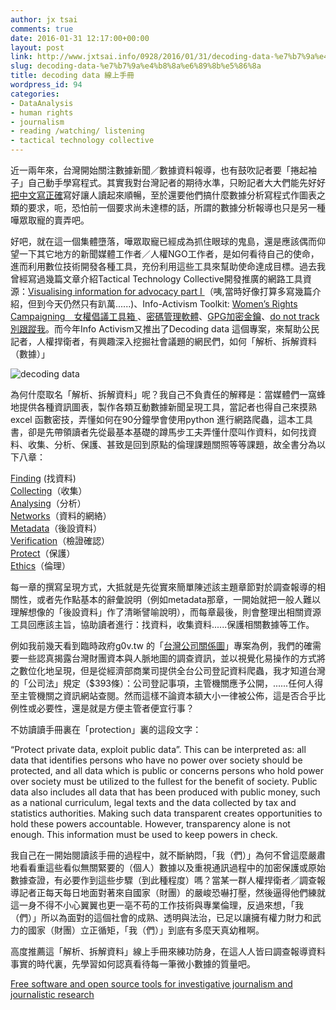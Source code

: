 ```yaml
---
author: jx tsai
comments: true
date: 2016-01-31 12:17:00+00:00
layout: post
link: http://www.jxtsai.info/0928/2016/01/31/decoding-data-%e7%b7%9a%e4%b8%8a%e6%89%8b%e5%86%8a/
slug: decoding-data-%e7%b7%9a%e4%b8%8a%e6%89%8b%e5%86%8a
title: decoding data 線上手冊
wordpress_id: 94
categories:
- DataAnalysis
- human rights
- journalism
- reading /watching/ listening
- tactical technology collective
---
```


近一兩年來，台灣開始關注數據新聞／數據資料報導，也有鼓吹記者要「捲起袖子」自己動手學寫程式。其實我對台灣記者的期待水準，只盼記者大大們能先好好[把中文寫正確](https://disp.cc/b/163-9c4l)寫好讓人讀起來順暢，至於還要他們搞什麼數據分析寫程式作圖表之類的要求，呃，恐怕前一個要求尚未達標的話，所謂的數據分析報導也只是另一種嘩眾取寵的賣弄吧。   
  
好吧，就在這一個集體墮落，嘩眾取寵已經成為抓住眼球的鬼島，還是應該偶而仰望一下其它地方的新聞媒體工作者／人權NGO工作者，是如何看待自己的使命，進而利用數位技術開發各種工具，充份利用這些工具來幫助使命達成目標。過去我曾經寫過幾篇文章介紹Tactical Technology Collective開發推廣的網路工具資源：[Visualising information for advocacy part I ](http://self.jxtsai.info/2014/11/visualising-information-for-advocacy.html)（咦,當時好像打算多寫幾篇介紹，但到今天仍然只有趴萬......)、Info-Activism Toolkit: [Women’s Rights Campaigning　女權倡議工具箱 ](http://self.jxtsai.info/2015/05/info-activism-toolkit-women-rights.html)、[密碼管理軟體](http://self.jxtsai.info/2015/08/blog-post_11.html)、[GPG加密金鑰](http://self.jxtsai.info/2015/09/gpg.html)、[do not track 別跟蹤我](http://self.jxtsai.info/2015/06/do-not-track.html)。而今年Info Activism又推出了Decoding data 這個專案，來幫助公民記者，人權捍衛者，有興趣深入挖掘社會議題的網民們，如何「解析、拆解資料（數據）」  
  
![decoding data](https://1.bp.blogspot.com/-snAw_FXAVy4/V32W3zR0gnI/AAAAAAAAKRs/PHPbP5I-TN4u7UBCV5YGxtBP5v0AwnwowCLcB/s320/content_credit.png)  
  
為何什麼取名「解析、拆解資料」呢？我自己不負責任的解釋是：當媒體們一窩蜂地提供各種資訊圖表，製作各類互動數據新聞呈現工具，當記者也得自己來摸熟excel 函數密技，弄懂如何在90分鐘學會使用python 進行網路爬蟲，這本工具書，卻是先帶領讀者先從最基本基礎的蹲馬步工夫弄懂什麼叫作資料，如何找資料、收集、分析、保護、甚致是回到原點的倫理課題關照等等課題，故全書分為以下八章：     
  
[Finding](https://exposingtheinvisible.org/guides/decoding-data/#finding) (找資料)  
[Collecting](https://exposingtheinvisible.org/guides/decoding-data/#collecting)（收集）  
[Analysing](https://exposingtheinvisible.org/guides/decoding-data/#analysing)（分析）  
[Networks](https://exposingtheinvisible.org/guides/decoding-data/#networking)（資料的網絡）  
[Metadata](https://exposingtheinvisible.org/guides/decoding-data/#metadata)（後設資料）  
[Verification](https://exposingtheinvisible.org/guides/decoding-data/#verification)（檢證確認）  
[Protect](https://exposingtheinvisible.org/guides/decoding-data/#protect)（保護）  
[Ethics](https://exposingtheinvisible.org/guides/decoding-data/#ethics)（倫理）  
  
每一章的撰寫呈現方式，大抵就是先從實來簡單陳述該主題章節對於調查報導的相關性，或者先作點基本的辭彙說明（例如metadata那章，一開始就把一般人難以理解想像的「後設資料」作了清晰譬喻說明），而每章最後，則會整理出相關資源工具回應該主旨，協助讀者進行：找資料，收集資料......保護相關數據等工作。  
  
例如我前幾天看到臨時政府g0v.tw 的「[台灣公司關係圖](http://company-graph.g0v.ronny.tw/index/about)」專案為例，我們的確需要一些認真揭露台灣財團資本與人脈地圖的調查資訊，並以視覺化易操作的方式將之數位化地呈現，但是從經濟部商業司提供全台公司登記資料爬蟲，我才知道台灣的「公司法」規定（$393條）：公司登記事項，主管機關應予公開，......任何人得至主管機關之資訊網站查閱。然而這樣不論資本額大小一律被公佈，這是否合乎比例性或必要性，還是就是方便主管者便宜行事？  
  
不妨讀讀手冊裏在「protection」裏的這段文字：  
  
“Protect private data, exploit public data”. This can be interpreted as: all data that identifies persons who have no power over society should be protected, and all data which is public or concerns persons who hold power over society must be utilized to the fullest for the benefit of society. Public data also includes all data that has been produced with public money, such as a national curriculum, legal texts and the data collected by tax and statistics authorities. Making such data transparent creates opportunities to hold these powers accountable. However, transparency alone is not enough. This information must be used to keep powers in check.  
  
我自己在一開始閱讀該手冊的過程中，就不斷納悶，「我（們）」為何不曾這麼嚴肅地看看重這些看似無關緊要的（個人）數據以及重視通訊過程中的加密保護或原始數據查證，有必要作到這些步驟（到此種程度）嗎？當某一群人權捍衛者／調查報導記者正每天每日地面對著來自國家（財團）的嚴峻恐嚇打壓，然後逼得他們練就這一身不得不小心翼翼也更一亳不苟的工作技術與專業倫理，反過來想，「我（們）」所以為面對的這個社會的成熟、透明與法治，已足以讓擁有權力財力和武力的國家（財團）立正循矩，「我（們）」到底有多麼天真幼稚啊。   
  
高度推薦這「解析、拆解資料」線上手冊來練功防身，在這人人皆曰調查報導資料事實的時代裏，先學習如何認真看待每一筆微小數據的質量吧。  
  
[Free software and open source tools for investigative journalism and journalistic research](http://www.mandalka.name/investigative_journalism/)

